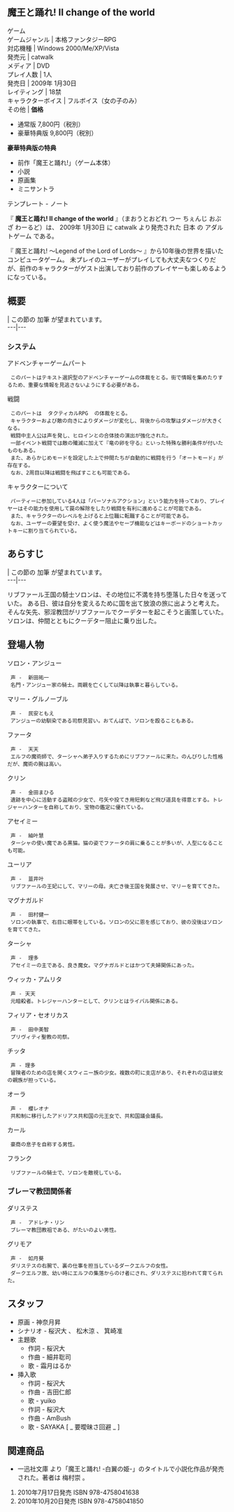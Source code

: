 魔王と踊れ! II change of the world  
---  
ゲーム  
ゲームジャンル  |  本格ファンタジーRPG   
対応機種  |  Windows 2000/Me/XP/Vista   
発売元  |  catwalk   
メディア  |  DVD   
プレイ人数  |  1人   
発売日  |  2009年  1月30日   
レイティング  |  18禁   
キャラクターボイス  |  フルボイス（女の子のみ）   
その他  |  **価格**   

  * 通常版 7,800円（税別） 
  * 豪華特典版 9,800円（税別） 

**豪華特典版の特典**  

  * 前作「魔王と踊れ!」（ゲーム本体） 
  * 小説 
  * 原画集 
  * ミニサントラ 

  
テンプレート  \-  ノート  
  
『 **魔王と踊れ! II change of the world** 』（まおうとおどれ つー ちぇんじ おぶ ざ わーるど）は、  2009年
1月30日  に  catwalk  より発売された  日本  の  アダルトゲーム  である。

『  魔王と踊れ! 〜Legend of the Lord of Lords〜  』から10年後の世界を描いたコンピュータゲーム。
未プレイのユーザーがプレイしても大丈夫なつくりだが、前作のキャラクターがゲスト出演しており前作のプレイヤーも楽しめるようになっている。

##  概要  

|  この節の  加筆  が望まれています。  
---|---  
  
###  システム  

アドベンチャーゲームパート

     このパートはテキスト選択型のアドベンチャーゲームの体裁をとる。街で情報を集めたりするため、重要な情報を見逃さないようにする必要がある。 
戦闘

     このパートは  タクティカルRPG  の体裁をとる。 
     キャラクターおよび敵の向きによりダメージが変化し、背後からの攻撃はダメージが大きくなる。 
     戦闘中主人公は声を発し、ヒロインとの合体技の演出が強化された。 
     一部イベント戦闘では敵の殲滅に加えて『竜の卵を守る』といった特殊な勝利条件が付いたものもある。 
     また、あらかじめモードを設定した上で仲間たちが自動的に戦闘を行う「オートモード」が存在する。 
     なお、2周目以降は戦闘を飛ばすことも可能である。 
キャラクターについて

     パーティーに参加している4人は「パーソナルアクション」という能力を持っており、プレイヤーはその能力を使用して罠の解除をしたり戦闘を有利に進めることが可能である。 
     また、キャラクターのレベルを上げると上位職に転職することが可能である。 
     なお、ユーザーの要望を受け、よく使う魔法やセーブ機能などはキーボードのショートカットキーに割り当てられている。 

##  あらすじ  

|  この節の  加筆  が望まれています。  
---|---  
  
リブファール王国の騎士ソロンは、その地位に不満を持ち堕落した日々を送っていた。 ある日、彼は自分を変えるために国を出て放浪の旅に出ようと考えた。
そんな矢先、邪淫教団がリブファールでクーデターを起こそうと画策していた。 ソロンは、仲間とともにクーデター阻止に乗り出した。

##  登場人物  

ソロン・アンジュー

     声 -  新田祐一 
     名門・アンジュー家の騎士。両親を亡くして以降は執事と暮らしている。 
マリー・グルノーブル

     声 -  民安ともえ 
     アンジューの幼馴染である司祭見習い。おてんばで、ソロンを殴ることもある。 
ファータ

     声 -  天天 
     エルフの魔術師で、ターシャへ弟子入りするためにリブファールに来た。のんびりした性格だが、魔術の腕は高い。 
クリン

     声 -  金田まひる 
     遺跡を中心に活動する盗賊の少女で、弓矢や投てき用短剣など飛び道具を得意とする。トレジャーハンターを自称しており、宝物の鑑定に優れている。 
アセイミー

     声 -  紬叶慧 
     ターシャの使い魔である黒猫。猫の姿でファータの肩に乗ることが多いが、人型になることも可能。 
ユーリア

     声 -  韮井叶 
     リブファールの王妃にして、マリーの母。夫亡き後王国を発展させ、マリーを育ててきた。 
マグナガルド

     声 -  田村健一 
     ソロンの執事で、右目に眼帯をしている。ソロンの父に恩を感じており、彼の没後はソロンを育ててきた。 
ターシャ

     声 -  理多 
     アセイミーの主である、良き魔女。マグナガルドとはかつて夫婦関係にあった。 
ウィッカ・アムリタ

     声 - 天天 
     元暗殺者。トレジャーハンターとして、クリンとはライバル関係にある。 
フィリア・セオリカス

     声 -  田中美智 
     プリヴィティ聖教の司祭。 
チッタ

     声 - 理多 
     冒険者のための店を開くスウィニー族の少女。複数の町に支店があり、それぞれの店は彼女の親族が担っている。 
オーラ

     声 -  櫻レオナ 
     共和制に移行したアドリアス共和国の元王女で、共和国議会議長。 
カール

     豪商の息子を自称する男性。 
フランク

     リブファールの騎士で、ソロンを敵視している。 

###  ブレーマ教団関係者  

ダリステス

     声 -  アドレナ・リン 
     ブレーマ教団教祖である、がたいのよい男性。 
グリモア

     声 -  如月葵 
     ダリステスの右腕で、裏の仕事を担当しているダークエルフの女性。 
     ダークエルフ故、幼い時にエルフの集落からのけ者にされ、ダリステスに拾われて育てられた。 

##  スタッフ  

  * 原画 -  神奈月昇 
  * シナリオ -  桜沢大  、  松木涼  、  箕崎准 
  * 主題歌 
    * 作詞 - 桜沢大 
    * 作曲 -  細井聡司 
    * 歌 -  霜月はるか 
  * 挿入歌 
    * 作詞 - 桜沢大 
    * 作曲 -  吉田仁郎 
    * 歌 -  yuiko 
    * 作詞 - 桜沢大 
    * 作曲 -  AmBush 
    * 歌 -  SAYAKA  [ _ 要曖昧さ回避  _ ] 

##  関連商品  

  * 一迅社文庫  より「魔王と踊れ! -白翼の姫-」のタイトルで小説化作品が発売された。著者は  梅村崇  。 

  1. 2010年7月17日発売  ISBN 978-4758041638 
  2. 2010年10月20日発売  ISBN 978-4758041850 

